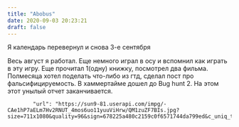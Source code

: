 ```yaml
---
title: "Abobus"
date: 2020-09-03 20:23:21
draft: false
---
```


Я календарь
перевернул
и снова 3-е сентября

Весь август я работал. Еще немного играл в осу и вспомнил как играть в эту игру. Еще прочитал 1(одну) книжку, посмотрел два фильма. Полмесяца хотел поделать что-либо из гтд, сделал пост про фальсифицируемость. В хаммертайме дошел до Bug hunt 2. На этом этот унылый отчет заканчивается.

            "url": "https://sun9-81.userapi.com/impg/-CAe1hP7aELm7Hv2RNUT_4mos6uo11yuuViHrw/QM1zuZF7BIs.jpg?size=711x1080&quality=96&sign=678225a480c2159c0f6571744da799ed&c_uniq_tag=HF06mixTxqinm6H6gvfAr9p5Lpms_z51WqZ01HH9CUY&type=album",

